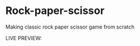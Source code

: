# Rock-paper-scissor
Making classic rock paper scissor game from scratch

LIVE PREVIEW:
<a src="www.google.com">
